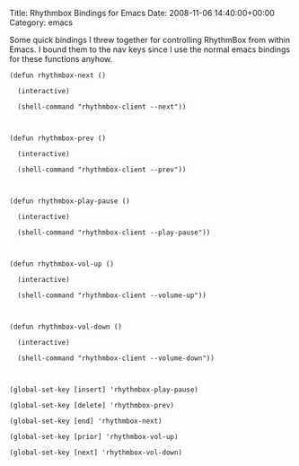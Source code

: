 Title: Rhythmbox Bindings for Emacs
Date: 2008-11-06 14:40:00+00:00
Category: emacs

Some quick bindings I threw together for controlling RhythmBox from within
Emacs. I bound them to the nav keys since I use the normal emacs bindings for
these functions anyhow.

  
  
  

  

    
    (defun rhythmbox-next ()   
      
      (interactive)  
      
      (shell-command "rhythmbox-client --next"))  
      
      
      
    (defun rhythmbox-prev ()   
      
      (interactive)  
      
      (shell-command "rhythmbox-client --prev"))  
      
      
      
    (defun rhythmbox-play-pause ()   
      
      (interactive)  
      
      (shell-command "rhythmbox-client --play-pause"))  
      
      
      
    (defun rhythmbox-vol-up ()   
      
      (interactive)  
      
      (shell-command "rhythmbox-client --volume-up"))  
      
      
      
    (defun rhythmbox-vol-down ()   
      
      (interactive)  
      
      (shell-command "rhythmbox-client --volume-down"))  
      
      
      
    (global-set-key [insert] 'rhythmbox-play-pause)  
      
    (global-set-key [delete] 'rhythmbox-prev)  
      
    (global-set-key [end] 'rhythmbox-next)  
      
    (global-set-key [prior] 'rhythmbox-vol-up)  
      
    (global-set-key [next] 'rhythmbox-vol-down)

  

